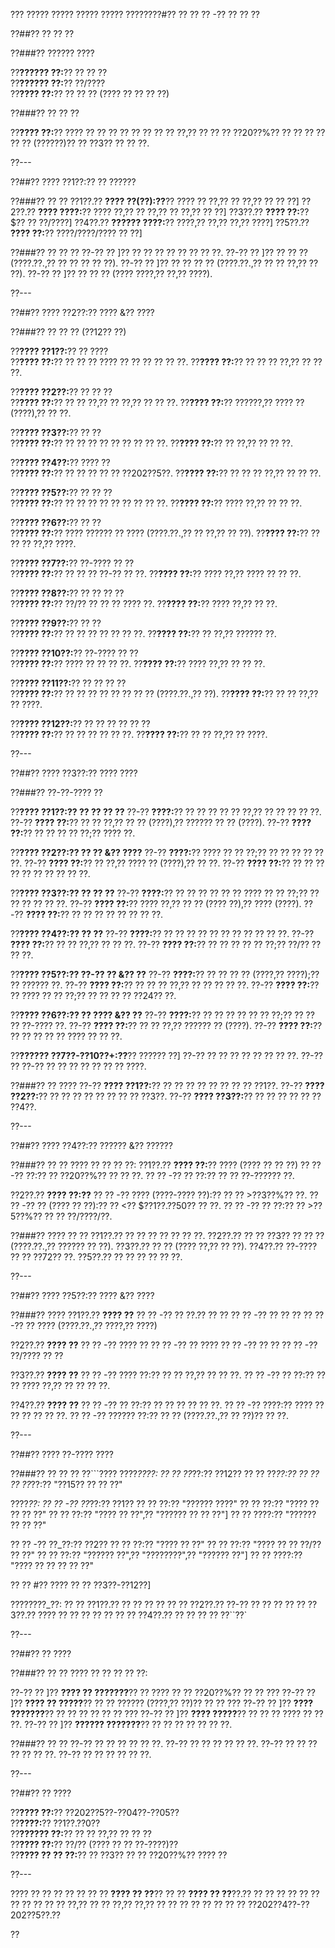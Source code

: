 ??? ????? ????? ????? ????? ????????#?? ?? ?? ?? -?? ?? ?? ??

??##?? ?? ?? ??

??###?? ?????? ????

??**?????? ??:**?? ?? ?? ??  
??**?????? ??:**?? ??/????  
??**???? ??:**?? ?? ?? ?? (???? ?? ?? ?? ??)

??###?? ?? ?? ??

??**???? ??:**?? ???? ?? ?? ?? ?? ?? ?? ?? ?? ??,?? ?? ?? ?? ??20??%?? ?? ?? ?? ?? ?? ?? (??????)?? ?? ??3?? ?? ?? ??.

??---

??##?? ???? ??1??:?? ?? ??????

??###?? ?? ??
??1??.?? **???? ??(??):??**?? ???? ?? ??,?? ?? ??,?? ?? ?? ??]
??2??.?? **???? ????:**?? ???? ??,?? ?? ??,?? ?? ??,?? ?? ??]
??3??.?? **???? ??:**?? $?? ?? ??/????]
??4??.?? **?????? ????:**?? ????,?? ??,?? ??,?? ????]
??5??.?? **???? ??:**?? ????/????/???? ?? ??]

??###?? ?? ?? ??
??-?? ?? ]?? ?? ?? ?? ?? ?? ?? ?? ??.
??-?? ?? ]?? ?? ?? ?? (????.??.,?? ?? ?? ?? ?? ??).
??-?? ?? ]?? ?? ?? ?? ?? (????.??.,?? ?? ?? ??,?? ?? ??).
??-?? ?? ]?? ?? ?? ?? (???? ????,?? ??,?? ????).

??---

??##?? ???? ??2??:?? ???? &?? ????

??###?? ?? ?? ?? (??12?? ??)

??**???? ??1??:**?? ?? ????  
??**???? ??:**?? ?? ?? ?? ???? ?? ?? ?? ?? ?? ??.
??**???? ??:**?? ?? ?? ?? ??,?? ?? ?? ??.

??**???? ??2??:**?? ?? ?? ??  
??**???? ??:**?? ?? ?? ??,?? ?? ??,?? ?? ?? ??.
??**???? ??:**?? ??????,?? ???? ?? (????),?? ?? ??.

??**???? ??3??:**?? ?? ??  
??**???? ??:**?? ?? ?? ?? ?? ?? ?? ?? ?? ??.
??**???? ??:**?? ?? ??,?? ?? ?? ??.

??**???? ??4??:**?? ???? ??  
??**???? ??:**?? ?? ?? ?? ?? ?? ??202??5??.
??**???? ??:**?? ?? ?? ?? ??,?? ?? ?? ??.

??**???? ??5??:**?? ?? ?? ??  
??**???? ??:**?? ?? ?? ?? ?? ?? ?? ?? ?? ??.
??**???? ??:**?? ???? ??,?? ?? ?? ??.

??**???? ??6??:**?? ?? ??  
??**???? ??:**?? ???? ?????? ?? ???? (????.??.,?? ?? ??,?? ?? ??).
??**???? ??:**?? ?? ?? ?? ??,?? ????.

??**???? ??7??:**?? ??-???? ?? ??  
??**???? ??:**?? ?? ?? ?? ??-?? ?? ??.
??**???? ??:**?? ???? ??,?? ???? ?? ?? ??.

??**???? ??8??:**?? ?? ?? ?? ??  
??**???? ??:**?? ??/?? ?? ?? ?? ???? ??.
??**???? ??:**?? ???? ??,?? ?? ??.

??**???? ??9??:**?? ?? ??  
??**???? ??:**?? ?? ?? ?? ?? ?? ?? ??.
??**???? ??:**?? ?? ??,?? ?????? ??.

??**???? ??10??:**?? ??-???? ?? ??  
??**???? ??:**?? ???? ?? ?? ?? ??.
??**???? ??:**?? ???? ??,?? ?? ?? ??.

??**???? ??11??:**?? ?? ?? ?? ??  
??**???? ??:**?? ?? ?? ?? ?? ?? ?? ?? ?? (????.??.,?? ??).
??**???? ??:**?? ?? ?? ??,?? ?? ????.

??**???? ??12??:**?? ?? ?? ?? ?? ?? ??  
??**???? ??:**?? ?? ?? ?? ?? ?? ??.
??**???? ??:**?? ?? ?? ??,?? ?? ????.

??---

??##?? ???? ??3??:?? ???? ????

??###?? ??-??-???? ??

??**???? ??1??:?? ?? ?? ?? ??**
??-?? **????:**?? ?? ?? ?? ?? ?? ??,?? ?? ?? ?? ?? ??.
??-?? **???? ??:**?? ?? ?? ??,?? ?? ?? (????),?? ?????? ?? ?? (????).
??-?? **???? ??:**?? ?? ?? ?? ?? ??;?? ???? ??.

??**???? ??2??:?? ?? ?? &?? ????**
??-?? **????:**?? ???? ?? ?? ??;?? ?? ?? ?? ?? ?? ??.
??-?? **???? ??:**?? ?? ??,?? ???? ?? (????),?? ?? ??.
??-?? **???? ??:**?? ?? ?? ?? ?? ?? ?? ?? ?? ?? ??.

??**???? ??3??:?? ?? ?? ??**
??-?? **????:**?? ?? ?? ?? ?? ?? ?? ???? ?? ?? ??;?? ?? ?? ?? ?? ?? ??.
??-?? **???? ??:**?? ???? ??,?? ?? ?? (???? ??),?? ???? (????).
??-?? **???? ??:**?? ?? ?? ?? ?? ?? ?? ?? ??.

??**???? ??4??:?? ?? ??**
??-?? **????:**?? ?? ?? ?? ?? ?? ?? ?? ?? ?? ?? ??.
??-?? **???? ??:**?? ?? ?? ??,?? ?? ?? ??.
??-?? **???? ??:**?? ?? ?? ?? ?? ?? ??;?? ??/?? ?? ?? ??.

??**???? ??5??:?? ??-?? ?? &?? ??**
??-?? **????:**?? ?? ?? ?? ?? (????,?? ????);?? ?? ?????? ??.
??-?? **???? ??:**?? ?? ?? ?? ??,?? ?? ?? ?? ?? ??.
??-?? **???? ??:**?? ?? ???? ?? ?? ??;?? ?? ?? ?? ?? ??24?? ??.

??**???? ??6??:?? ?? ???? &?? ??**
??-?? **????:**?? ?? ?? ?? ?? ?? ?? ??;?? ?? ?? ?? ??-???? ??.
??-?? **???? ??:**?? ?? ?? ??,?? ?????? ?? (????).
??-?? **???? ??:**?? ?? ?? ?? ?? ?? ???? ?? ?? ??.

??**?????? ??7??-??10??+:??**?? ?????? ??]
??-?? ?? ?? ?? ?? ?? ?? ?? ??.
??-?? ?? ??-?? ?? ?? ?? ?? ?? ?? ?? ????.

??###?? ?? ????
??-?? **???? ??1??:**?? ?? ?? ?? ?? ?? ?? ?? ?? ??1??.
??-?? **???? ??2??:**?? ?? ?? ?? ?? ?? ?? ?? ?? ??3??.
??-?? **???? ??3??:**?? ?? ?? ?? ?? ?? ?? ??4??.

??---

??##?? ???? ??4??:?? ?????? &?? ??????

??###?? ?? ??
???? ?? ?? ?? ??:
??1??.?? **???? ??:**?? ???? (???? ?? ?? ??)
??  ?? -?? ??:?? ?? ??20??%?? ?? ?? ??.
??  ?? -?? ?? ??:?? ?? ?? ??-?????? ??.

??2??.?? **???? ??:??**
??  ?? -?? ???? (????-???? ??):?? ?? ?? >??3??%?? ??.
??  ?? -?? ?? (???? ?? ??):?? ?? <?? $??1??.??50?? ?? ??.
??  ?? -?? ?? ??:?? ?? >??5??%?? ?? ?? ??/????/??.

??###?? ???? ?? ??
??1??.?? ?? ?? ?? ?? ?? ?? ??.
??2??.?? ?? ?? ??3?? ?? ?? ?? (????.??.,?? ?????? ?? ??).
??3??.?? ?? ?? (???? ??,?? ?? ??).
??4??.?? ??-???? ?? ?? ??72?? ??.
??5??.?? ?? ?? ?? ?? ?? ??.

??---

??##?? ???? ??5??:?? ???? &?? ????

??###?? ????
??1??.?? **???? ??**
??  ?? -?? ?? ??.?? ?? ??
??  ?? -?? ?? ?? ??
??  ?? -?? ?? ???? (????.??.,?? ????,?? ????)

??2??.?? **???? ??**
??  ?? -?? ???? ??
??  ?? -?? ?? ????
??  ?? -?? ?? ??
??  ?? -?? ??/???? ?? ??

??3??.?? **???? ??**
??  ?? -?? ???? ??:?? ?? ?? ??,?? ?? ?? ??.
??  ?? -?? ?? ??:?? ?? ?? ???? ??,?? ?? ?? ?? ??.

??4??.?? **???? ??**
??  ?? -?? ?? ??:?? ?? ?? ?? ?? ?? ??.
??  ?? -?? ????:?? ???? ?? ?? ?? ?? ?? ??.
??  ?? -?? ?????? ??:?? ?? ?? (????.??.,?? ?? ??)?? ?? ??.

??---

??##?? ???? ??-???? ????

??###?? ?? ?? ??
??```????
????_????:
?? ?? ??_??:?? ??12??
?? ?? ??_??:?? ??
?? ?? ??_??:?? "??15?? ?? ?? ??"

????_??:
?? ?? -?? ??_??:?? ??1??
??   ?? ??:?? "?????? ????"
??   ?? ??:?? "???? ?? ?? ?? ??"
??   ?? ??:?? "???? ?? ??",?? "?????? ?? ?? ??"]
??   ?? ????:?? "?????? ?? ?? ??"

?? ?? -?? ??_??:?? ??2??
??   ?? ??:?? "???? ?? ??"
??   ?? ??:?? "???? ?? ?? ??/?? ?? ??"
??   ?? ??:?? "?????? ??",?? "????????",?? "?????? ??"]
??   ?? ????:?? "???? ?? ?? ?? ?? ??"

?? ?? #?? ???? ?? ?? ??3??-??12??]

????????_??:
?? ?? ??1??.?? ?? ?? ?? ??
?? ?? ??2??.?? ??-?? ?? ?? ??
?? ?? ??3??.?? ???? ?? ?? ?? ?? ??
?? ?? ??4??.?? ?? ?? ?? ??
??``??`

??---

??##?? ?? ????

??###?? ?? ??
???? ?? ?? ?? ?? ??:

??-?? ?? ]?? **???? ?? ???????**?? ?? ???? ?? ?? ??20??%?? ?? ?? ???
??-?? ?? ]?? **???? ?? ?????**?? ?? ?? ?????? (????,?? ??)?? ?? ?? ???
??-?? ?? ]?? **???? ???????**?? ?? ?? ?? ?? ?? ?? ???
??-?? ?? ]?? **???? ?????**?? ?? ?? ?? ???? ?? ?? ??.
??-?? ?? ]?? **?????? ???????**?? ?? ?? ?? ?? ?? ?? ??.

??###?? ?? ??
??-?? ?? ?? ?? ?? ?? ??.
??-?? ?? ?? ?? ?? ?? ??.
??-?? ?? ?? ?? ?? ?? ?? ??.
??-?? ?? ?? ?? ?? ?? ??.

??---

??##?? ?? ????

??**???? ??:**?? ??202??5??-??04??-??05??  
??**????:**?? ??1??.??0??  
??**?????? ??:**?? ?? ?? ??,?? ?? ?? ??  
??**???? ??:**?? ??/?? (???? ?? ?? ??-????)??  
??**???? ?? ?? ??:**?? ?? ??3?? ?? ?? ??20??%?? ???? ??

??---

???? ?? ?? ?? ?? ?? ?? ?? **???? ?? ??**?? ?? ?? **???? ?? ??**??.?? ?? ?? ?? ?? ?? ?? ?? ?? ?? ?? ?? ??,?? ?? ?? ??,?? ??,?? ?? ?? ?? ?? ?? ?? ?? ?? ??202??4??-??202??5??.??

??